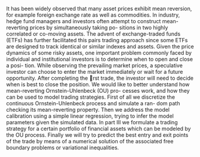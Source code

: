 It has been widely observed that many asset prices exhibit mean reversion, for example
foreign exchange rate as well as commodities. In industry, hedge fund managers and
investors often attempt to construct mean-reverting prices by simultaneously taking po-
sitions in two highly correlated or co-moving assets. The advent of exchange-traded funds
(ETFs) has further facilitated this pairs trading approach since some ETFs are designed
to track identical or similar indexes and assets.
Given the price dynamics of some risky assets, one important problem commonly faced
by individual and institutional investors is to determine when to open and close a posi-
tion. While observing the prevailing market prices, a speculative investor can choose to
enter the market immediately or wait for a future opportunity. After completing the rst
trade, the investor will need to decide when is best to close the position.
We would like to better understand how mean-reverting Ornstein-Uhlenbeck (OU) pro-
cesses work, and how they can be used to model trading strategies.
First of all we discretize the continuous Ornstein-Uhlenbeck process and simulate a ran-
dom path checking its mean-reverting property. Then we address the model calibration
using a simple linear regression, trying to infer the model parameters given the simulated
data. In part III we formulate a trading strategy for a certain portfolio of financial assets
which can be modeled by the OU process. Finally we will try to predict the best entry and
exit points of the trade by means of a numerical solution of the associated free boundary
problems or variational inequalities.
